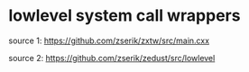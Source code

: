 # lowlevel system call wrappers

source 1: https://github.com/zserik/zxtw/src/main.cxx

source 2: https://github.com/zserik/zedust/src/lowlevel
